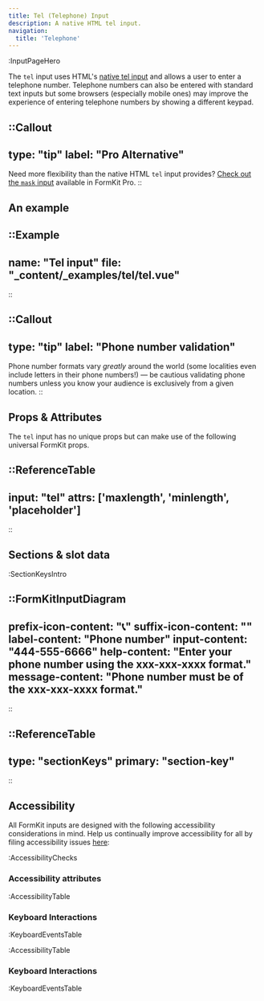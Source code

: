 ```yaml
---
title: Tel (Telephone) Input
description: A native HTML tel input.
navigation:
  title: 'Telephone'
---
```


:InputPageHero

The `tel` input uses HTML's [native tel input](https://developer.mozilla.org/en-US/docs/Web/HTML/Element/input/tel) and allows a user to enter a telephone number. Telephone numbers can also be entered with standard text inputs but some browsers (especially mobile ones) may improve the experience of entering telephone numbers by showing a different keypad.

::Callout
---
type: "tip"
label: "Pro Alternative"
---
Need more flexibility than the native HTML `tel` input provides? <a href="/inputs/mask">Check out the `mask` input</a> available in FormKit Pro.
::


## An example

::Example
---
name: "Tel input"
file: "_content/_examples/tel/tel.vue"
---
::


::Callout
---
type: "tip"
label: "Phone number validation"
---
Phone number formats vary <em>greatly</em> around the world (some localities even include letters in their phone numbers!) — be cautious validating phone numbers unless you know your audience is exclusively from a given location.
::

## Props & Attributes

The `tel` input has no unique props but can make use of the following universal
FormKit props.

::ReferenceTable
---
input: "tel" 
attrs: ['maxlength', 'minlength', 'placeholder']
---
::


## Sections & slot data

:SectionKeysIntro

::FormKitInputDiagram
---
prefix-icon-content: "📞"
suffix-icon-content: ""
label-content: "Phone number"
input-content: "444-555-6666"
help-content: "Enter your phone number using the xxx-xxx-xxxx format."
message-content: "Phone number must be of the xxx-xxx-xxxx format."
---
::

::ReferenceTable
---
type: "sectionKeys"
primary: "section-key"
---
::

## Accessibility

All FormKit inputs are designed with the following accessibility considerations in mind. Help us continually improve accessibility for all by filing accessibility issues [here](https://github.com/formkit/formkit/issues/new?assignees=&labels=%F0%9F%90%9B+bug-report%2C%E2%9B%91+Needs+triage&projects=&template=bug-report.yml): 

:AccessibilityChecks

### Accessibility attributes

:AccessibilityTable

### Keyboard Interactions

:KeyboardEventsTable

:AccessibilityTable

### Keyboard Interactions

:KeyboardEventsTable